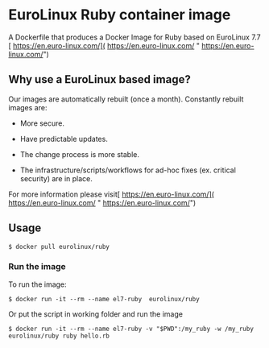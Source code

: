 # EuroLinux Ruby container image

A Dockerfile that produces a Docker Image for Ruby based on EuroLinux 7.7  [ https://en.euro-linux.com/]( https://en.euro-linux.com/ " https://en.euro-linux.com/")


## Why use a EuroLinux  based image?

Our images are automatically rebuilt (once a month). Constantly rebuilt images are:

- More secure.

- Have predictable updates.

- The change process is more stable.

- The infrastructure/scripts/workflows for ad-hoc fixes (ex. critical security) are in place.

For more information please visit[ https://en.euro-linux.com/]( https://en.euro-linux.com/ " https://en.euro-linux.com/")

## Usage

```
$ docker pull eurolinux/ruby

```

### Run the image

To run the image:

```
$ docker run -it --rm --name el7-ruby  eurolinux/ruby

```

Or put the script in working folder and run the image

```
$ docker run -it --rm --name el7-ruby -v "$PWD":/my_ruby -w /my_ruby eurolinux/ruby ruby hello.rb

```
